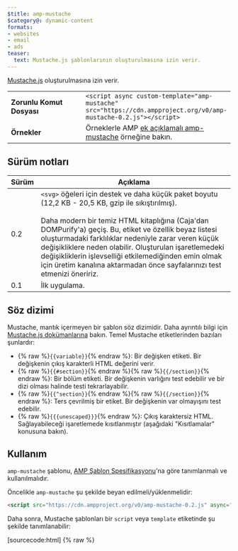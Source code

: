 ```yaml
---
$title: amp-mustache
$category@: dynamic-content
formats:
- websites
- email
- ads
teaser:
  text: Mustache.js şablonlarının oluşturulmasına izin verir.
---
```




<!--
       Copyright 2016 The AMP HTML Authors. All Rights Reserved.

       Licensed under the Apache License, Version 2.0 (the "License");
     you may not use this file except in compliance with the License.
     You may obtain a copy of the License at

     http://www.apache.org/licenses/LICENSE-2.0

     Unless required by applicable law or agreed to in writing, software
     distributed under the License is distributed on an "AS-IS" BASIS,
     WITHOUT WARRANTIES OR CONDITIONS OF ANY KIND, either express or implied.
     See the License for the specific language governing permissions and
     limitations under the License.
-->



[Mustache.js](https://github.com/janl/mustache.js/) oluşturulmasına izin verir.

<table>
  <tr>
    <td width="40%"><strong>Zorunlu Komut Dosyası</strong></td>
    <td>
      <div>
        <code>&lt;script async custom-template="amp-mustache" src="https://cdn.ampproject.org/v0/amp-mustache-0.2.js">&lt;/script></code>
      </div>
    </td>
  </tr>
  <tr>
    <td width="40%"><strong>Örnekler</strong></td>
    <td>Örneklerle AMP <a href="https://ampbyexample.com/components/amp-mustache/">ek açıklamalı amp-mustache</a> örneğine bakın.</td>
  </tr>
</table>


## Sürüm notları

| Sürüm | Açıklama |
|-------|-----|
| 0.2 | `<svg>` öğeleri için destek ve daha küçük paket boyutu (12,2 KB - 20,5 KB, gzip ile sıkıştırılmış).<br><br> Daha modern bir temiz HTML kitaplığına (Caja'dan DOMPurify'a) geçiş. Bu, etiket ve özellik beyaz listesi oluşturmadaki farklılıklar nedeniyle zarar veren küçük değişikliklere neden olabilir. Oluşturulan işaretlemedeki değişikliklerin işlevselliği etkilemediğinden emin olmak için üretim kanalına aktarmadan önce sayfalarınızı test etmenizi öneririz. |
| 0.1 | İlk uygulama. |

## Söz dizimi

Mustache, mantık içermeyen bir şablon söz dizimidir. Daha ayrıntılı bilgi için [Mustache.js dokümanlarına](https://github.com/janl/mustache.js/) bakın. Temel Mustache etiketlerinden bazıları şunlardır:

* {% raw %}`{{variable}}`{% endraw %}: Bir değişken etiketi. Bir değişkenin çıkış karakterli HTML değerini verir.
*  {% raw %}`{{#section}}`{% endraw %}{% raw %}`{{/section}}`{% endraw %}: Bir bölüm etiketi. Bir değişkenin varlığını test edebilir ve bir dizi olması halinde testi tekrarlayabilir.
* {% raw %}`{{^section}}`{% endraw %}{% raw %}`{{/section}}`{% endraw %}: Ters çevrilmiş bir etiket. Bir değişkenin var olmayışını test edebilir.
* {% raw %}`{{{unescaped}}}`{% endraw %}: Çıkış karaktersiz HTML. Sağlayabileceği işaretlemede kısıtlanmıştır (aşağıdaki "Kısıtlamalar" konusuna bakın).

## Kullanım

`amp-mustache` şablonu, [AMP Şablon Spesifikasyonu](https://github.com/ampproject/amphtml/blob/master/spec/amp-html-templates.md)'na göre tanımlanmalı ve kullanılmalıdır.

Öncelikle `amp-mustache` şu şekilde beyan edilmeli/yüklenmelidir:

```html
<script src="https://cdn.ampproject.org/v0/amp-mustache-0.2.js" async="" custom-template="amp-mustache"></script>
```

Daha sonra, Mustache şablonları bir `script` veya `template` etiketinde şu şekilde tanımlanabilir:

[sourcecode:html]
{% raw %}<!-- Şablon etiketi kullanma. -->
<template type="amp-mustache">
  Hello {{world}}!
  {% endraw %}[/sourcecode]

veya

<!-- Komut dosyası etiketi kullanma. -->
[sourcecode:html]
{% raw %}<script type="text/plain" template="amp-mustache">
  Hello {{world}}!
</script>
{% endraw %}[/sourcecode]

AMP doğrulaması yararlı dev-x ipuçları sağladığından, mümkün olan her yerde `template` etiketini kullanın. Uç durumlar ve tablo bağlamında şablon oluşturma sorunları için `script` şablonunu kullanın. Aşağıdaki "Tablolar" bölümüne bakın.

Şablonların nasıl keşfedileceğine, ne zaman oluşturulacağına ve verilerin nasıl sağlanacağına, içeriğini oluşturmak için bu şablonu kullanan hedef AMP öğesi (ör. bir [amp-list](amp-list.md), [amp-form](amp-form.md) vb.) karar verir.

## Kısıtlamalar

### Doğrulama

Tüm AMP şablonları gibi `amp-mustache` şablonlarının da iyi biçimlendirilmiş DOM parçaları olmalıdır. Bu, diğer noktaların yanı sıra, `amp-mustache` etiketini şunlar için kullanamayacağınız anlamına gelir:

* Etiket adını hesaplama. Örneğin, {% raw %}`<{{tagName}}>`{% endraw %} öğesine izin verilmez.
* Özellik adını hesaplama. Örneğin, {% raw %}`<div {{attrName}}=something>`{% endraw %} öğesine izin verilmez.

"Üçlü mustache"ın sonucu yalnızca şu etiketlere izin verecek şekilde temizlenir: `a`, `b`, `br`, `caption`, `colgroup`, `code`, `del`, `div`, `em`, `i`, `ins`, `li`, `mark`, `ol`, `p`, `q`, `s`, `small`, `span`, `strong`, `sub`, `sup`, `table`, `tbody`, `time`, `td`, `th`, `thead`, `tfoot`, `tr`, `u`, `ul`.

### Temizleme

Mustache çıktısı, güvenlik nedenleriyle ve AMP'nin geçerliliğini korumak için temizlenir. Bu, belirli öğelerin ve özelliklerin haber verilmeden kaldırılmasına neden olabilir.

## Güçlükler

### İç içe yerleştirilmiş şablonlar

AMP Doğrulaması'na göre `<template>` öğeleri, diğer `<template>` öğelerinin alt öğeleri olmamalıdır. Bu durum, `amp-list` ve `amp-form` gibi, şablonları kullanan iki bileşen iç içe yerleştirilirken ortaya çıkabilir.

Bu sorunu geçici olarak çözmek için `<template>` öğeleri, bileşendeki `template` özelliği aracılığıyla `id` bilgilerine göre referans alınabilir. Örneğin:

[sourcecode:html]
{% raw %}<amp-list id="myList" src="https://foo.com/list.json">
  <template type="amp-mustache">
    <div>{{title}}</div>
  </template>
</amp-list>
{% endraw %}[/sourcecode]

Şu şekilde de gösterilebilir:

[sourcecode:html]
{% raw %}<!-- İç içe yerleştirmeyi önlemek için şablonları dışlama. -->
<template type="amp-mustache" id="myTemplate">
  <div>{{title}}</div>
</template>

<amp-list id="myList" src="https://foo.com/list.json" template="myTemplate">
</amp-list>
{% endraw %}[/sourcecode]

### Tablolar

AMP şablon dizelerinin `<template>` öğelerinde belirtilmesi gerektiğinden bu durum, tarayıcı ayrıştırması nedeniyle beklenmeyen davranışlara neden olabilir. Örneğin, `<table>` öğelerinin, metnin [koruyucu üst öğesi](https://www.w3.org/TR/html5/syntax.html#unexpected-markup-in-tables) olmasına neden olabilir. Aşağıdaki örnekte:

[sourcecode:html]
{% raw %}<template type="amp-mustache">
  <table>
    <tr>
      {{#foo}}<td></td>{{/foo}}
    </tr>
  </table>
</template>
{% endraw %}[/sourcecode]

Tarayıcı, {% raw %}`{{#foo}}`{% endraw %} ve {% raw %}`{{/foo}}`{% endraw %} metin düğümlerinin koruyucu üst öğesi olur:

[sourcecode:html]
{% raw %}{{#foo}}
{{/foo}}
<table>
  <tr>
    <td></td>
  </tr>
</table>
{% endraw %}[/sourcecode]

Geçici çözümler arasında Mustache bölümlerinin HTML yorumlarında sarmalanmasını (ör. {% raw %}`<!-- {{#bar}} -->`{% endraw %}), bunun yerine `<div>` gibi tablo dışı öğelerin veya şablonlarınızı tanımlamak için bir `<script type="text/plain">` etiketinin kullanılmasını içerir.

[sourcecode:html]
{% raw %}<script type="text/plain" template="amp-mustache">
  <table>
    <tr>
      {{#foo}}<td></td>{{/foo}}
    </tr>
  </table>
</script>
{% endraw %}[/sourcecode]

### Çıkış karakterlerini alıntılama

Özellik değerlerini hesaplamak için `amp-mustache` kullanılırken çıkış karakterlerini alıntılama bir sorun olabilir. Örneğin:

[sourcecode:html]
{% raw %}<template type="amp-mustache">
<!-- foo değişkenindeki bir çift tırnak (") HTML'nin bozulmasına yol açar. -->
<amp-img alt="{{foo}}" src="example.jpg" width="100" height="100"></amp-img>

<!-- bar değişkenindeki bir tek tırnak (') veya çift tırnak (") AMP çalışma zamanı ayrıştırma hatasına neden olur. -->
<button on="tap:AMP.setState({foo: '{{bar}}'})">Click me</button>
</template>
{% endraw %}[/sourcecode]

Mustache HTML `&amp;` çıkış karakterlerini kullanacağından (ör. `&quot;` -&gt; `&amp;quot;`) {% raw %}`{{foo}}`{% endraw %} veya {% raw %}`{{bar}}`{% endraw %} değişkenlerinde HTML karakter kodlarının kullanılması işe yaramaz. Bir geçici çözüm ise ′ (`&prime;`) ve ″ (`&Prime;`) gibi tıpkı basım karakterlerin kullanılmasıdır.

Bunun yerine, bu değişikliğin `amp-mustache` içinde gerçekleştirilmesi için [açık bir teklif](https://github.com/ampproject/amphtml/issues/8395) vardır. Bu teklifi desteklemek isterseniz lütfen konu hakkında yorum yapın.

### HTML varlıkları

HTML varlıkları, `<template>` öğelerinde korunmaz.

Kullanıcı tarafından oluşturulmuş metin içeren bir `<template>` öğesinin sunucu tarafında oluşturulmasını isterseniz, {% raw %}`{{`, `}}`, `{{{`, `}}}`{% endraw %} içeren kullanıcı tarafından oluşturulmuş metin bir Mustache bölümü olarak işleneceğinden bir soruna neden olabilir. Örneğin, {% raw %}`{{`{% endraw %} karakterlerinin `&lcub;&lcub;` HTML varlıklarıyla değiştirilmesi, tarayıcı `<template>` öğesini ayrıştırdığında bu varlıklar korunmayacağı için işe yaramaz.

Geçici çözümler, {% raw %}`{{`{% endraw %} gibi dizeleri farklı karakterlerle değiştirmeyi veya bunları kullanıcı tarafından oluşturulmuş içerikten bütünüyle ayırmayı içerir.

## Doğrulama

AMP doğrulayıcı spesifikasyonundaki [amp-mustache kurallarına](https://github.com/ampproject/amphtml/blob/master/extensions/amp-mustache/validator-amp-mustache.protoascii) bakın.
